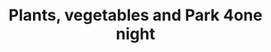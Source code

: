 ---
title: "Plants, vegetables and Park 4one night"
url: /la-barca-de-vejer/plants-vegetables-and-park-4one-night/
shop: granja
---